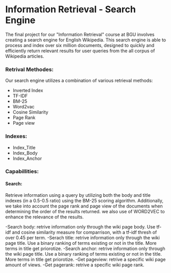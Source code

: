 # Information Retrieval - Search Engine
The final project for our "Information Retrieval" course at BGU involves creating a search engine for English Wikipedia. This search engine is able to process and index over six million documents, designed to quickly and efficiently return relevant results for user queries from the all corpus of Wikipedia articles.

### Retrival Methodes:
Our search engine utilizes a combination of various retrieval methods:
- Inverted Index
- TF-IDF
- BM-25
- Word2vac
- Cosine Similarity
- Page Rank
- Page view

### Indexes:
- Index_Title
- Index_Body
- Index_Anchor

### Capabillities:
#### Search:
Retrieve information using a query by utilizing both the body and title indexes (in a 0.5-0.5 ratio) using the BM-25 scoring algorithm. Additionally, we take into account the page rank and page view of the documents when determining the order of the results returned. we also use of WORD2VEC to enhance the relevance of the results.


-Search body: retrive information only through the wiki page body. Use tf-idf and cosine similarity measure for comparrison, with a tf-idf thresh of over 0.45 per term.
-Serach title: retrive information only through the wiki page title. Use a binary ranking of terms existing or not in the title. More terms in title get priorotize.
-Search anchor: retrive information only through the wiki page title. Use a binary ranking of terms existing or not in the title. More terms in title get priorotize.
-Get pageview: retrive a specific wiki page amount of views.
-Get pagerank: retrive a specific wiki page rank.




